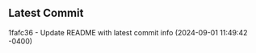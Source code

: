 
## Latest Commit
1fafc36 - Update README with latest commit info (2024-09-01 11:49:42 -0400) <Yunxi-Zhou>
